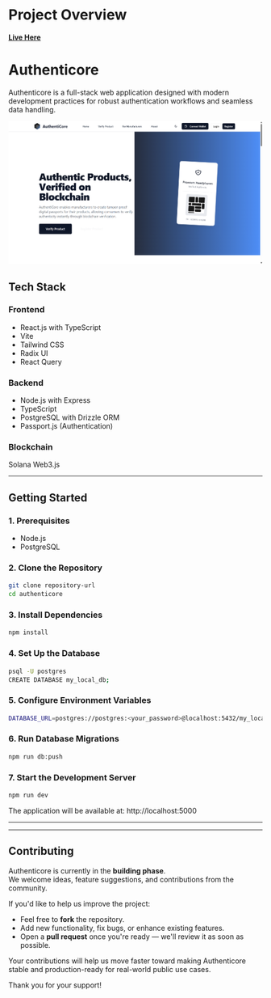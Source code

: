 # Project Overview 
**[Live Here](https://authenticore.onrender.com/)**

# Authenticore

Authenticore is a full-stack web application designed with modern development practices for robust authentication workflows and seamless data handling.

![HomePage](https://github.com/aniketsahu115/AuthentiCore/blob/main/attached_assets/Homepage.png)

## Tech Stack

### Frontend
- React.js with TypeScript
- Vite
- Tailwind CSS
- Radix UI
- React Query

### Backend
- Node.js with Express
- TypeScript
- PostgreSQL with Drizzle ORM
- Passport.js (Authentication)

### Blockchain
Solana Web3.js

---
## Getting Started

### 1. Prerequisites
- Node.js
- PostgreSQL

### 2. Clone the Repository
```bash
git clone repository-url
cd authenticore
```

### 3. Install Dependencies
```bash
npm install
```


### 4. Set Up the Database
```bash
psql -U postgres
CREATE DATABASE my_local_db;
```

### 5. Configure Environment Variables
```bash
DATABASE_URL=postgres://postgres:<your_password>@localhost:5432/my_local_db
```

### 6. Run Database Migrations
```bash
npm run db:push
```


### 7. Start the Development Server
```bash
npm run dev
```
The application will be available at: http://localhost:5000

---

---

## Contributing

Authenticore is currently in the **building phase**.  
We welcome ideas, feature suggestions, and contributions from the community.

If you'd like to help us improve the project:

- Feel free to **fork** the repository.
- Add new functionality, fix bugs, or enhance existing features.
- Open a **pull request** once you're ready — we'll review it as soon as possible.

Your contributions will help us move faster toward making Authenticore stable and production-ready for real-world public use cases.

Thank you for your support!





